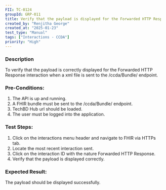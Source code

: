 ```yaml
---
FII: TC-0124
groupId: GRP-011
title: Verify that the payload is displayed for the Forwarded HTTP Response interaction when a xml file is sent to the /ccda/Bundle/ endpoint
created_by: "Renjitha George"
created_at: "2025-01-23"
test_type: "Manual"
tags: ["Interactions - CCDA"]
priority: "High"
---
```


### Description

To verify that the payload is correctly displayed for the Forwarded HTTP
Response interaction when a xml file is sent to the /ccda/Bundle/ endpoint.

### Pre-Conditions:

1. The API is up and running.
2. A FHIR bundle must be sent to the /ccda/Bundle/ endpoint.
3. TechBD Hub url should be loaded.
4. The user must be logged into the application.

### Test Steps:

1. Click on the interactions menu header and navigate to FHIR via HTTPs tab.
2. Locate the most recent interaction sent.
3. Click on the interaction ID with the nature Forwarded HTTP Response.
4. Verify that the payload is displayed correctly.

### Expected Result:

The payload should be displayed successfully.
